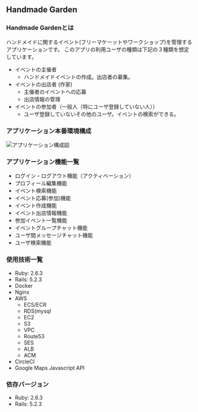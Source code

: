 ## Handmade Garden
### Handmade Gardenとは
ハンドメイドに関するイベント(フリーマケーットやワークショップ)を管理するアプリケーションです。
このアプリの利用ユーザの種類は下記の３種類を想定しています。
* イベントの主催者
  * ハンドメイドイベントの作成。出店者の募集。
* イベントの出店者 (作家)
  * 主催者のイベントへの応募
  * 出店情報の管理
* イベントの参加者（一般人（特にユーザ登録していない人））
  * ユーザ登録していないその他のユーザ。イベントの検索ができる。


### アプリケーション本番環境構成
![アプリケーション構成図](https://user-images.githubusercontent.com/1914543/65856224-02081c00-e39c-11e9-85c9-25897ddf09c5.png "構成図")


### アプリケーション機能一覧
* ログイン・ログアウト機能（アクティベーション）
* プロフィール編集機能
* イベント検索機能
* イベント応募(参加)機能
* イベント作成機能
* イベント出店情報機能
* 参加イベント一覧機能
* イベントグループチャット機能
* ユーザ間メッセージチャット機能
* ユーザ検索機能


### 使用技術一覧
* Ruby: 2.6.3
* Rails: 5.2.3
* Docker
* Nginx
* AWS
  * ECS/ECR
  * RDS(mysql
  * EC2
  * S3
  * VPC
  * Route53
  * SES
  * ALB
  * ACM
* CircleCI
* Google Maps Javascript API

### 依存バージョン
* Ruby: 2.6.3
* Rails: 5.2.3

